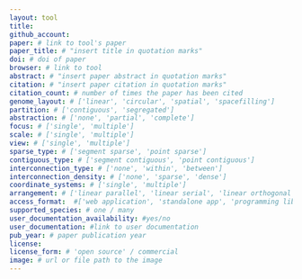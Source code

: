 ```yaml
---
layout: tool
title:
github_account:
paper: # link to tool's paper
paper_title: # "insert title in quotation marks"
doi: # doi of paper
browser: # link to tool
abstract: # "insert paper abstract in quotation marks"
citation: # "insert paper citation in quotation marks"
citation_count: # number of times the paper has been cited
genome_layout: # ['linear', 'circular', 'spatial', 'spacefilling']
partition: # ['contiguous', 'segregated']
abstraction: # ['none', 'partial', 'complete']
focus: # ['single', 'multiple']
scale: # ['single', 'multiple']
view: # ['single', 'multiple']
sparse_type: # ['segment sparse', 'point sparse']
contiguous_type: # ['segment contiguous', 'point contiguous']
interconnection_type: # ['none', 'within', 'between']
interconnection_density: # ['none', 'sparse', 'dense']
coordinate_systems: # ['single', 'multiple']
arrangement: # ['linear parallel', 'linear serial', 'linear orthogonal', 'circular parallel', 'circular serial']
access_format:  #['web application', 'standalone app', 'programming library']
supported_species: # one / many
user_documentation_availability: #yes/no
user_documentation: #link to user documentation
pub_year: # paper publication year
license:
license_form: # 'open source' / commercial
image: # url or file path to the image
---
```

